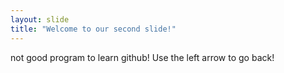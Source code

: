 ```yaml
---
layout: slide
title: "Welcome to our second slide!"
---
```

not good program to learn github!
Use the left arrow to go back!
